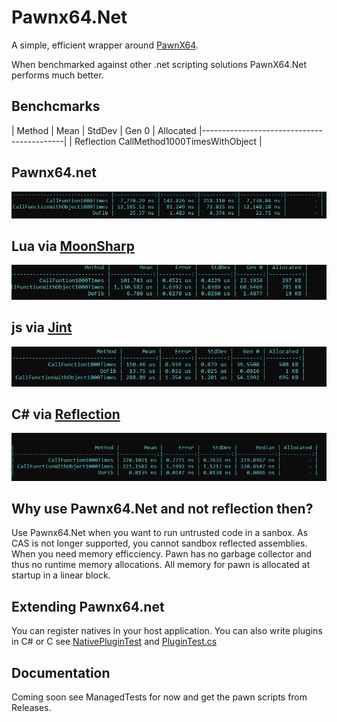 # Pawnx64.Net

A simple, efficient wrapper around [PawnX64](https://github.com/rybakatchya/Pawn.Net/blob/main/PawnX64.md).


When benchmarked against other .net scripting solutions PawnX64.Net performs much better.

## Benchcmarks 

| Method									| Mean | StdDev | Gen 0 | Allocated
|-------------------------------------------|
| Reflection CallMethod1000TimesWithObject	|

## Pawnx64.net
![Alt text](res/pawn_benchmark.png?raw=true "Pawnx64.net")

## Lua via [MoonSharp](https://github.com/moonsharp-devs/moonsharp)
![Alt text](res/lua_benchmark.png?raw=true "Lua")

## js via [Jint](https://github.com/sebastienros/jint)
![Alt text](res/js_benchmark.png?raw=true "Js")


## C# via [Reflection](https://docs.microsoft.com/en-us/dotnet/csharp/programming-guide/concepts/reflection)
![Alt text](res/reflection_benchmark.png?raw=true "Pawn")

## Why use Pawnx64.Net and not reflection then?
Use Pawnx64.Net when you want to run untrusted code in a sanbox. As CAS is not longer supported, you cannot sandbox reflected assemblies. When you need memory efficciency. 
Pawn has no garbage collector and thus no runtime memory allocations. All memory for pawn is allocated at startup in a linear block.

## Extending Pawnx64.net
You can register natives in your host application. You can also write plugins in C# or C see [NativePluginTest](https://github.com/rybakatchya/Pawn.Net/blob/main/Pawn.Net/NativePluginTest/plugin.h) and [PluginTest.cs](https://github.com/rybakatchya/Pawn.Net/blob/e120bba0ce4f51c573e456ba0b16bff848456dbf/Pawn.Net/TestPlugin/Class1.cs#L35)

## Documentation
Coming soon see ManagedTests for now and get the pawn scripts from Releases.